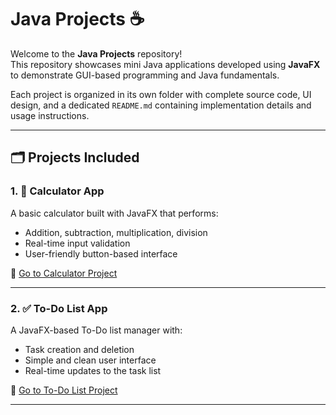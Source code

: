 # Java Projects ☕

Welcome to the **Java Projects** repository!  
This repository showcases mini Java applications developed using **JavaFX** to demonstrate GUI-based programming and Java fundamentals.

Each project is organized in its own folder with complete source code, UI design, and a dedicated `README.md` containing implementation details and usage instructions.

---

## 🗂 Projects Included

### 1. 🧮 Calculator App
A basic calculator built with JavaFX that performs:
- Addition, subtraction, multiplication, division
- Real-time input validation
- User-friendly button-based interface

📁 [Go to Calculator Project](./Calculator%20Project/)

---

### 2. ✅ To-Do List App
A JavaFX-based To-Do list manager with:
- Task creation and deletion
- Simple and clean user interface
- Real-time updates to the task list

📁 [Go to To-Do List Project](./TodoListApp/)

---
